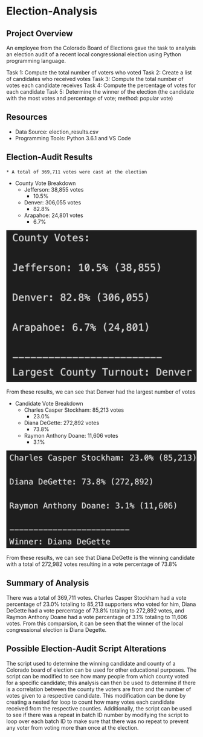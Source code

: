 # Election-Analysis

## Project Overview
An employee from the Colorado Board of Elections gave the task to analysis an election audit of a recent local congressional election using Python programming language.

Task 1: Compute the total number of voters who voted
Task 2: Create a list of candidates who received votes
Task 3: Compute the total number of votes each candidate receives
Task 4: Compute the percentage of votes for each candidate
Task 5: Determine the winner of the election (the candidate with the most votes and percentage of vote; method: popular vote)

## Resources
- Data Source: election_results.csv
- Programming Tools: Python 3.6.1 and VS Code

## Election-Audit Results
    * A total of 369,711 votes were cast at the election
  - County Vote Breakdown
    * Jefferson: 38,855 votes
        * 10.5%
    * Denver: 306,055 votes
        * 82.8%
    * Arapahoe: 24,801 votes
        * 6.7%
        
![County Vote Breakdown](https://github.com/ritawang917/Election-Analysis/blob/main/County.png)

  From these results, we can see that Denver had the largest number of votes

  - Candidate Vote Breakdown
    * Charles Casper Stockham: 85,213 votes
        * 23.0%
    * Diana DeGette: 272,892 votes
        * 73.8%
    * Raymon Anthony Doane: 11,606 votes
        * 3.1%
        
![Candidate Vote Breakdown](https://github.com/ritawang917/Election-Analysis/blob/main/Candidate.png)

  From these results, we can see that Diana DeGette is the winning candidate with a total of 272,982 votes resulting in a vote percentage of 73.8%

## Summary of Analysis
  
  There was a total of 369,711 votes. Charles Casper Stockham had a vote percentage of 23.0% totaling to 85,213 supporters who voted for him, Diana DeGette had a vote percentage of 73.8% totaling to 272,892 votes, and Raymon Anthony Doane had a vote percentage of 3.1% totaling to 11,606 votes. From this comparsion, it can be seen that the winner of the local congressional election is Diana Degette.

## Possible Election-Audit Script Alterations

  The script used to determine the winning candidate and county of a Colorado board of election can be used for other educational purposes. The script can be modified to see how many people from which county voted for a specific candidate; this analysis can then be used to determine if there is a correlation between the county the voters are from and the number of votes given to a respective candidate. This modification can be done by creating a nested for loop to count how many votes each candidate received from the respective counties. Additionally, the script can be used to see if there was a repeat in batch ID number by modifying the script to loop over each batch ID to make sure that there was no repeat to prevent any voter from voting more than once at the election. 
